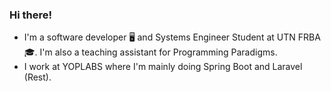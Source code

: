 ### Hi there!

- I'm a software developer 🖥 and Systems Engineer Student at UTN FRBA 🎓. I'm also a teaching assistant for Programming Paradigms.
- I work at YOPLABS where I'm mainly doing Spring Boot and Laravel (Rest).

